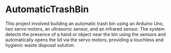 # AutomaticTrashBin
This project involved building an automatic trash bin using an Arduino Uno, two servo motors, an ultrasonic sensor, and an infrared sensor. The system detects the presence of a hand or object near the bin using the sensors and automatically opens the lid via the servo motors, providing a touchless and hygienic waste disposal solution.
